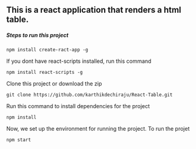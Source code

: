 ## This is a react application that renders a html table.

##### Steps to run this project

```
npm install create-ract-app -g
```
If you dont have react-scripts installed, run this command

```
npm install react-scripts -g
```

Clone this project or download the zip
```
git clone https://github.com/karthikdechiraju/React-Table.git
```

Run this command to install dependencies for the project
```
npm install
```

Now, we set up the environment for running the project. To run the projet
```
npm start
```
